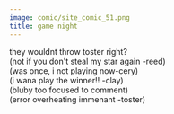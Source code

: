 ```yaml
---
image: comic/site_comic_51.png
title: game night
---
```

they wouldnt throw toster right?  
(not if you don't steal my star again -reed)  
(was once, i not playing now-cery)  
(i wana play the winner!! -clay)  
(bluby too focused to comment)  
(error overheating immenant -toster)  
